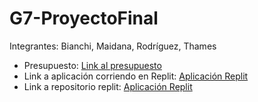# G7-ProyectoFinal
Integrantes: Bianchi, Maidana, Rodríguez, Thames

* Presupuesto: <a href="presupuesto.md"> Link al presupuesto </a>
* Link a aplicación corriendo en Replit: <a href="https://grupo7-proyectofinal.agustinathames.repl.co/"> Aplicación Replit </a> 
* Link a repositorio replit: <a href="https://github.com/PioIX/Grupo7-ProyectoFinal-replit"> Aplicación Replit </a> 
